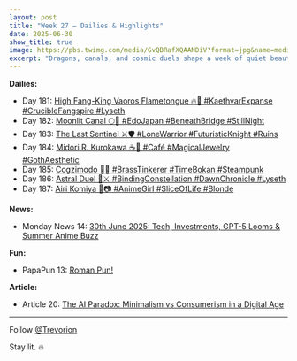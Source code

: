 ```yaml
---
layout: post
title: "Week 27 – Dailies & Highlights"
date: 2025-06-30
show_title: true
image: https://pbs.twimg.com/media/GvQBRafXQAANDiV?format=jpg&name=medium
excerpt: "Dragons, canals, and cosmic duels shape a week of quiet beauty and epic clashes. From steampunk tinkerers to magical cafés, each post adds flavor. Plus, AI paradoxes and a PapaPun comic that made Caesar weep! Follow @Trevorion. 🔥"
---
```



**Dailies:**  
- Day 181: [High Fang-King Vaoros Flametongue 🔥🐉 #KaethvarExpanse #CrucibleFangspire #Lyseth](https://x.com/Trevorion/status/1939729495025467802)
- Day 182: [Moonlit Canal 🌕🍃 #EdoJapan #BeneathBridge #StillNight](https://x.com/Trevorion/status/1939987745511755938)
- Day 183: [The Last Sentinel ⚔️🛡️ #LoneWarrior #FuturisticKnight #Ruins](https://x.com/Trevorion/status/1940476193763135550)
- Day 184: [Midori R. Kurokawa ☕💎 #Café #MagicalJewelry #GothAesthetic](https://x.com/Trevorion/status/1940869374170354126)
- Day 185: [Cogzimodo 🔔🤖 #BrassTinkerer #TimeBokan #Steampunk](https://x.com/Trevorion/status/1941190506903732457)
- Day 186: [Astral Duel 🌌⚔️ #BindingConstellation #DawnChronicle #Lyseth](https://x.com/Trevorion/status/1941550772149420400)
- Day 187: [Airi Komiya 🌸📷 #AnimeGirl #SliceOfLife #Blonde](https://x.com/Trevorion/status/1941927137247645787)

**News:**  
- Monday News 14: [30th June 2025: Tech, Investments, GPT-5 Looms & Summer Anime Buzz](https://x.com/Trevorion/status/1939540521996697981)

**Fun:**  
- PapaPun 13: [Roman Pun!](https://x.com/Trevorion/status/1941943115151016421)

**Article:**  
- Article 20: [The AI Paradox: Minimalism vs Consumerism in a Digital Age](https://x.com/Trevorion/status/1940428625616027921)

---
Follow [@Trevorion](https://x.com/Trevorion)

Stay lit. 🔥
